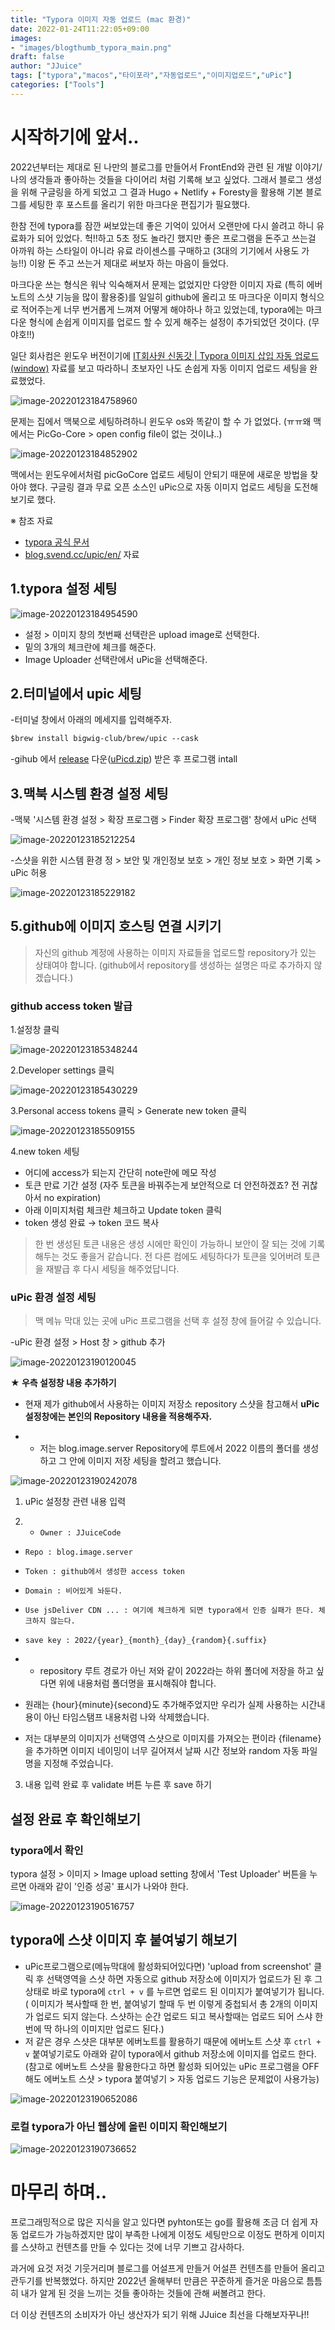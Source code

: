 ```yaml
---
title: "Typora 이미지 자동 업로드 (mac 환경)"
date: 2022-01-24T11:22:05+09:00
images:
- "images/blogthumb_typora_main.png"
draft: false
author: "JJuice"
tags: ["typora","macos","타이포라","자동업로드","이미지업로드","uPic"]
categories: ["Tools"]
---
```


# 시작하기에 앞서..

2022년부터는 제대로 된 나만의 블로그를 만들어서 FrontEnd와 관련 된 개발 이야기/나의 생각들과 좋아하는 것들을 다이어리 처럼 기록해 보고 싶었다.  그래서 블로그 생성을 위해 구글링을 하게 되었고 그 결과 Hugo + Netlify + Foresty을 활용해 기본 블로그를 세팅한 후 포스트를 올리기 위한 마크다운 편집기가 필요했다.

한참 전에 typora를 잠깐 써보았는데 좋은 기억이 있어서 오랜만에 다시 쓸려고 하니 유료화가 되어 있었다. 헉!!하고 5초 정도 놀라긴 했지만 좋은 프로그램을 돈주고 쓰는걸 아까워 하는 스타일이 아니라 유료 라이센스를 구매하고 (3대의 기기에서 사용도 가능!!) 이왕 돈 주고 쓰는거 제대로 써보자 하는 마음이 들었다.

마크다운 쓰는 형식은 워낙 익숙해져서 문제는 없었지만 다양한 이미지 자료 (특히 에버노트의 스샷 기능을 많이 활용중)를 일일히 github에 올리고 또 마크다운 이미지 형식으로 적어주는게 너무 번거롭게 느껴져 어떻게 해야하나 하고 있었는데, typora에는 마크다운 형식에 손쉽게 이미지를 업로드 할 수 있게 해주는 설정이 추가되었던 것이다. (무야호!!)

일단 회사컴은 윈도우 버전이기에 [IT회사원 신동갓 | Typora 이미지 삽입 자동 업로드(window)](https://donggod.tistory.com/139) 자료를 보고 따라하니 초보자인 나도 손쉽게 자동 이미지 업로드 세팅을 완료했었다.

![image-20220123184758960](https://raw.githubusercontent.com/JJuiceCode/blog.image.server/main/2022/image-20220123184758960.png)

문제는 집에서 맥북으로 세팅하려하니 윈도우 os와 똑같이 할 수 가 없었다. (ㅠㅠ왜 맥에서는 PicGo-Core > open config file이 없는 것이냐..)

![image-20220123184852902](https://raw.githubusercontent.com/JJuiceCode/blog.image.server/main/2022/image-20220123184852902.png)



맥에서는 윈도우에서처럼 picGoCore 업로드 세팅이 안되기 때문에 새로운 방법을 찾아야 했다. 구글링 결과 무료 오픈 소스인 uPic으로 자동 이미지 업로드 세팅을 도전해 보기로 했다.



※ 참조 자료

- [typora 공식 문서](https://support.typora.io/Upload-Image/#ipic-macos-freemium)
- [blog.svend.cc/upic/en/](https://blog.svend.cc/upic/en/) 자료





## 1.typora 설정 세팅

![image-20220123184954590](https://raw.githubusercontent.com/JJuiceCode/blog.image.server/main/2022/image-20220123184954590.png)

- 설정 > 이미지 창의 첫번째 선택란은 upload image로 선택한다.
- 밑의 3개의 체크란에 체크를 해준다.
- Image Uploader 선택란에서 uPic을 선택해준다.



## 2.터미널에서 upic 세팅

-터미널 창에서 아래의 메세지를 입력해주자.

```markdown
$brew install bigwig-club/brew/upic --cask
```

-gihub 에서 [release](https://github.com/gee1k/uPic/releases) 다운([uPicd.zip](http://uPicd.zip)) 받은 후 프로그램 intall





## 3.맥북 시스템 환경 설정 세팅

-맥북 '시스템 환경 설정 > 확장 프로그램 > Finder 확장 프로그램' 창에서 uPic 선택

![image-20220123185212254](https://raw.githubusercontent.com/JJuiceCode/blog.image.server/main/2022/image-20220123185212254.png)



-스샷을 위한 시스템 환경 정 > 보안 및 개인정보 보호 > 개인 정보 보호 > 화면 기록 > uPic 허용

![image-20220123185229182](https://raw.githubusercontent.com/JJuiceCode/blog.image.server/main/2022/image-20220123185229182.png)





## 5.github에 이미지 호스팅 연결 시키기

> 자신의 github 계정에 사용하는 이미지 자료들을 업로드할 repository가 있는 상태여야 합니다. (github에서 repository를 생성하는 설명은 따로 추가하지 않겠습니다.)



### github access token 발급

1.설정창 클릭

![image-20220123185348244](https://raw.githubusercontent.com/JJuiceCode/blog.image.server/main/2022/image-20220123185348244.png)



2.Developer settings 클릭

![image-20220123185430229](https://raw.githubusercontent.com/JJuiceCode/blog.image.server/main/2022/image-20220123185430229.png)



3.Personal access tokens 클릭 > Generate new token 클릭

![image-20220123185509155](https://raw.githubusercontent.com/JJuiceCode/blog.image.server/main/2022/image-20220123185509155.png)



4.new token 세팅

- 어디에 access가 되는지 간단히 note란에 메모 작성
- 토큰 만료 기간 설정 (자주 토큰을 바꿔주는게 보안적으로 더 안전하겠죠? 전 귀찮아서 no expiration)
- 아래 이미지처럼 체크란 체크하고 Update token 클릭
- token 생성 완료 → token 코드 복사

> 한 번 생성된 토큰 내용은 생성 시에만 확인이 가능하니 보안이 잘 되는 것에 기록해두는 것도 좋을거 같습니다. 전 다른 컴에도 세팅하다가 토큰을 잊어버려 토큰을 재발급 후 다시 세팅을 해주었답니다.





### uPic 환경 설정 세팅

> 맥 메뉴 막대 있는 곳에 uPic 프로그램을 선택 후 설정 창에 들어갈 수 있습니다.

-uPic 환경 설정 > Host 창 > github 추가

![image-20220123190120045](https://raw.githubusercontent.com/JJuiceCode/blog.image.server/main/2022/image-20220123190120045.png)



**★ 우측 설정창 내용 추가하기**

- 현재 제가 github에서 사용하는 이미지 저장소 repository 스샷을 참고해서 **uPic 설정창에는 본인의 Repository 내용을 적용해주자.**

- - 저는 blog.image.server Repository에 루트에서  2022 이름의 폴더를 생성하고 그 안에 이미지 저장 세팅을 할려고 했습니다.

![image-20220123190242078](https://raw.githubusercontent.com/JJuiceCode/blog.image.server/main/2022/image-20220123190242078.png)

1. uPic 설정창 관련 내용 입력

2. - `Owner : JJuiceCode`

- `Repo : blog.image.server`

- `Token : github에서 생성한 access token`

- `Domain : 비어있게 놔둔다.`

- `Use jsDeliver CDN ... : 여기에 체크하게 되면 typora에서 인증 실패가 뜬다. 체크하지 않는다.`

- `save key : 2022/{year}_{month}_{day}_{random}{.suffix}`

- - repository 루트 경로가 아닌 저와 같이 2022라는 하위 폴더에 저장을 하고 싶다면 위에 내용처럼 폴더명을 표시해줘야 합니다.
- 원래는 {hour}{minute}{second}도 추가해주었지만 우리가 실제 사용하는 시간내용이 아닌 타임스탬프 내용처럼 나와 삭제했습니다.
- 저는 대부분의 이미지가 선택영역 스샷으로 이미지를 가져오는 편이라 {filename}을 추가하면 이미지 네이밍이 너무 길어져서 날짜 시간 정보와 random 자동 파일명을 지정해 주었습니다.

3. 내용 입력 완료 후 validate 버튼 누른 후 save 하기



## 설정 완료 후 확인해보기

### typora에서 확인

typora 설정 > 이미지 >  Image upload setting 창에서 'Test Uploader' 버튼을 누르면 아래와 같이 '인증 성공' 표시가 나와야 한다.

![image-20220123190516757](https://raw.githubusercontent.com/JJuiceCode/blog.image.server/main/2022/image-20220123190516757.png)

## typora에 스샷 이미지 후 붙여넣기 해보기

- uPic프로그램으로(메뉴막대에 활성화되어있다면) 'upload from screenshot' 클릭 후 선택영역을 스샷 하면 자동으로 github 저장소에 이미지가 업로드가 된 후 그 상태로 바로 typora에 `ctrl + v`  를 누르면 업로드 된 이미지가 붙여넣기가 됩니다.( 이미지가 복사할때 한 번, 붙여넣기 할때 두 번 이렇게 중첩되서 총 2개의 이미지가 업로드 되지 않는다. 스샷하는 순간 업로드 되고 복사할때는 업로드 되어 스샤 한번에 딱 하나의 이미지만 업로드 된다.)
- 저 같은 경우 스샷은 대부분 에버노트를 활용하기 때문에 에버노트 스샷 후 `ctrl + v` 붙여넣기로도 아래와 같이 typora에서 github 저장소에 이미지를 업로드 한다. (참고로 에버노트 스샷을 활용한다고 하면 활성화 되어있는 uPic 프로그램을 OFF 해도 에버노트 스샷 > typora 붙여넣기 > 자동 업로드 기능은 문제없이 사용가능)

![image-20220123190652086](https://raw.githubusercontent.com/JJuiceCode/blog.image.server/main/2022/image-20220123190652086.png)



### 로컬 typora가 아닌 웹상에 올린 이미지 확인해보기

![image-20220123190736652](https://raw.githubusercontent.com/JJuiceCode/blog.image.server/main/2022/image-20220123190736652.png)







# 마무리 하며..

프로그래밍적으로 많은 지식을 알고 있다면 pyhton또는 go를 활용해 조금 더 쉽게 자동 업로드가 가능하겠지만 많이 부족한 나에게 이정도 세팅만으로 이정도 편하게 이미지를 스샷하고 컨텐츠를 만들 수 있다는 것에 너무 기쁘고 감사하다.

과거에 요것 저것 기웃거리며 블로그를 어설프게 만들거 어설픈 컨텐츠를 만들어 올리고 관두기를 반복했었다. 하지만 2022년 올해부터 만큼은 꾸준하게 즐거운 마음으로 틈틈히 내가 알게 된 것을 느끼는 것들 좋아하는 것들에 관해 써볼려고 한다.

더 이상 컨텐츠의 소비자가 아닌 생산자가 되기 위해 JJuice 최선을 다해보자꾸나!!
